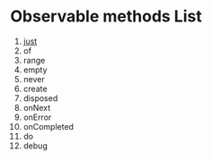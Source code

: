 # Observable methods List
1. [just]
2. of
3. range
4. empty
5. never
6. create
7. disposed
8. onNext
9. onError
10. onCompleted
11. do
12. debug

[just]: https://github.com/jaeminKim0523/Library/blob/main/RxSwift/Methods%20List/just.md "Read just"  
